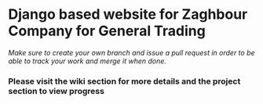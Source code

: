 # Django based website for Zaghbour Company for General Trading
_Make sure to create your own branch and issue a pull request in order to be able to track your work and merge it when done._
### Please visit the wiki section for more details and the project section to view progress
